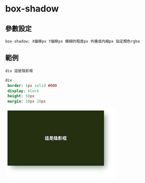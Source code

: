 # box-shadow

## 參數設定

```
box-shadow: X偏移px Y偏移px 模糊的程度px 外擴或内縮px 指定顏色rgba
```

## 範例

```pug
div 這是陰影框
```

```sass
div
 border: 1px solid #000
 display: block
 height: 50px
 margin: 10px 20px
```

![](https://raw.githubusercontent.com/ianchen0419/notes/master/img/box-shadow/01.png)